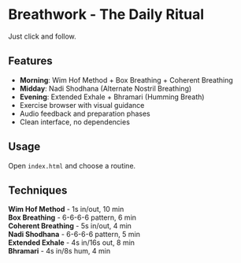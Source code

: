 # Breathwork - The Daily Ritual

Just click and follow.

## Features

- **Morning**: Wim Hof Method + Box Breathing + Coherent Breathing  
- **Midday**: Nadi Shodhana (Alternate Nostril Breathing)
- **Evening**: Extended Exhale + Bhramari (Humming Breath)
- Exercise browser with visual guidance
- Audio feedback and preparation phases
- Clean interface, no dependencies

## Usage

Open `index.html` and choose a routine.

## Techniques

**Wim Hof Method** - 1s in/out, 10 min  
**Box Breathing** - 6-6-6-6 pattern, 6 min  
**Coherent Breathing** - 5s in/out, 4 min  
**Nadi Shodhana** - 6-6-6-6 pattern, 5 min  
**Extended Exhale** - 4s in/16s out, 8 min  
**Bhramari** - 4s in/8s hum, 4 min